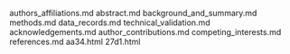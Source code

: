 authors_affiliations.md
abstract.md
background_and_summary.md
methods.md
data_records.md
technical_validation.md
acknowledgements.md
author_contributions.md
competing_interests.md
references.md
aa34.html
27d1.html
